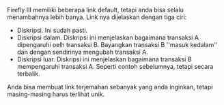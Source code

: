 Firefly III memiliki beberapa link default, tetapi anda bisa selalu menambahnya lebih banya. Link nya dijelaskan dengan tiga ciri:

* Diskripsi. Ini sudah pasti.
* Diskripsi dalam. Diskripsi ini menjelaskan bagaimana transaksi A dipengaruhi oelh transaksi B. Bayangkan transaksi B ''masuk kedalam'' dan dengan sendirinya mengubah transaksi A.
* Diskripsi luar. Diskripsi ini menjelaskan bagaimana transaksi B mempengaruhi transaksi A. Seperti contoh sebelumnya, tetapi secara terbalik.

Anda bisa membuat link terjemahan sebanyak yang anda inginkan, tetapi masing-masing harus terlihat unik.